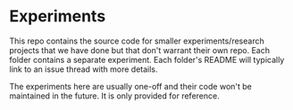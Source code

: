 # Experiments

This repo contains the source code for smaller experiments/research projects that we have done but that don't warrant their own repo. Each folder contains a separate experiment. Each folder's README will typically link to an issue thread with more details.

The experiments here are usually one-off and their code won't be maintained in the future. It is only provided for reference.
